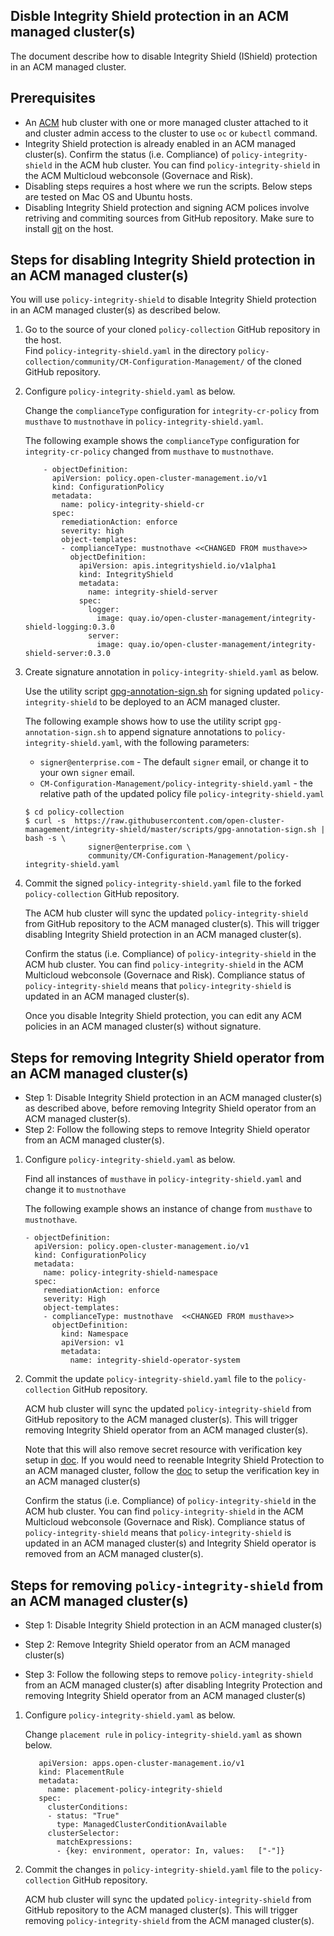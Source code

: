 ## Disble Integrity Shield protection in an ACM managed cluster(s)

The document describe how to disable Integrity Shield (IShield) protection in an ACM managed cluster.

## Prerequisites
- An [ACM]((https://www.redhat.com/en/technologies/management/advanced-cluster-management)) hub cluster with one or more managed cluster attached to it and cluster admin access to the cluster to use `oc` or `kubectl` command.
- Integrity Shield protection is already enabled in an ACM managed cluster(s). Confirm the status (i.e. Compliance) of `policy-integrity-shield` in the ACM hub cluster. You can find `policy-integrity-shield` in the ACM Multicloud webconsole (Governace and Risk). 
- Disabling steps requires a host where we run the scripts.  Below steps are tested on Mac OS and Ubuntu hosts. 
- Disabling Integrity Shield protection and signing ACM polices involve retriving and commiting sources from GitHub repository. Make sure to install [git](https://github.com/git-guides/install-git) on the host. 

## Steps for disabling Integrity Shield protection in an ACM managed cluster(s)

You will use `policy-integrity-shield` to disable Integrity Shield protection in an ACM managed cluster(s) as described below.

 1. Go to the source of your cloned `policy-collection` GitHub repository in the host.  
   Find `policy-integrity-shield.yaml` in the directory `policy-collection/community/CM-Configuration-Management/` of the cloned GitHub repository.

 2. Configure `policy-integrity-shield.yaml` as below.  

    Change the `complianceType` configuration for `integrity-cr-policy` from `musthave` to `mustnothave` in `policy-integrity-shield.yaml`.

    The following example shows the `complianceType` configuration for `integrity-cr-policy` changed from `musthave` to `mustnothave`.

    ```
        - objectDefinition:
          apiVersion: policy.open-cluster-management.io/v1
          kind: ConfigurationPolicy
          metadata:
            name: policy-integrity-shield-cr
          spec:
            remediationAction: enforce 
            severity: high
            object-templates:
            - complianceType: mustnothave <<CHANGED FROM musthave>>
              objectDefinition:
                apiVersion: apis.integrityshield.io/v1alpha1
                kind: IntegrityShield
                metadata:
                  name: integrity-shield-server
                spec:
                  logger:
                    image: quay.io/open-cluster-management/integrity-shield-logging:0.3.0
                  server:
                    image: quay.io/open-cluster-management/integrity-shield-server:0.3.0
      ```
3.  Create signature annotation in `policy-integrity-shield.yaml` as below.

    Use the utility script [gpg-annotation-sign.sh](https://github.com/open-cluster-management/integrity-shield/blob/master/scripts/gpg-annotation-sign.sh) for signing updated `policy-integrity-shield` to be deployed to an ACM managed cluster.

      The following example shows how to use the utility script `gpg-annotation-sign.sh` to append signature annotations to `policy-integrity-shield.yaml`, with the following parameters:
      - `signer@enterprise.com` - The default `signer` email, or change it to your own `signer` email.
      - `CM-Configuration-Management/policy-integrity-shield.yaml` - the relative path of the updated policy file `policy-integrity-shield.yaml`

      ```
      $ cd policy-collection
      $ curl -s  https://raw.githubusercontent.com/open-cluster-management/integrity-shield/master/scripts/gpg-annotation-sign.sh | bash -s \
                    signer@enterprise.com \
                    community/CM-Configuration-Management/policy-integrity-shield.yaml
      ```

 4.  Commit the signed `policy-integrity-shield.yaml` file to the forked `policy-collection` GitHub repository.
 
      The ACM hub cluster will sync the updated `policy-integrity-shield` from GitHub repository to the ACM managed cluster(s). This will trigger disabling Integrity Shield protection in an ACM managed cluster(s). 

      Confirm the status (i.e. Compliance) of `policy-integrity-shield` in the ACM hub cluster. You can find `policy-integrity-shield` in the ACM Multicloud webconsole (Governace and Risk). Compliance status of `policy-integrity-shield` means that `policy-integrity-shield` is updated in an ACM managed cluster(s). 

      Once you disable Integrity Shield protection,  you can edit any ACM policies in an ACM managed cluster(s) without signature.

## Steps for removing Integrity Shield operator from an ACM managed cluster(s)

- Step 1: Disable Integrity Shield protection in an ACM managed cluster(s) as described above, before removing Integrity Shield operator from an ACM managed cluster(s).
- Step 2: Follow the following steps to remove Integrity Shield operator from an ACM managed cluster(s).

1. Configure `policy-integrity-shield.yaml` as below.      
    
     Find all instances of `musthave` in `policy-integrity-shield.yaml` and change it to `mustnothave`

    The following example shows an instance of change from `musthave` to `mustnothave`.

    ```
    - objectDefinition:
      apiVersion: policy.open-cluster-management.io/v1
      kind: ConfigurationPolicy
      metadata:
        name: policy-integrity-shield-namespace
      spec:
        remediationAction: enforce
        severity: High
        object-templates:
        - complianceType: mustnothave  <<CHANGED FROM musthave>>
          objectDefinition:
            kind: Namespace 
            apiVersion: v1
            metadata:
              name: integrity-shield-operator-system
    ```
2. Commit the update `policy-integrity-shield.yaml` file to the `policy-collection` GitHub repository.

    ACM hub cluster will sync the updated `policy-integrity-shield` from GitHub repository to the ACM managed cluster(s). This will trigger removing Integrity Shield operator from an ACM managed cluster(s).  

    Note that this will also remove secret resource with verification key setup in [doc](README_SETUP_KEY_RING_ACM_ENV.md). If you would need to reenable Integrity Shield Protection to an ACM managed cluster, follow the [doc](README_SETUP_KEY_RING_ACM_ENV.md) to setup the verification key in an ACM managed cluster(s)

    Confirm the status (i.e. Compliance) of `policy-integrity-shield` in the ACM hub cluster. You can find `policy-integrity-shield` in the ACM Multicloud webconsole (Governace and Risk). Compliance status of `policy-integrity-shield` means that `policy-integrity-shield` is updated in an ACM managed cluster(s) and Integrity Shield operator is removed from an ACM managed cluster(s).

## Steps for removing `policy-integrity-shield` from an ACM managed cluster(s)    

- Step 1: Disable Integrity Shield protection in an ACM managed cluster(s)

- Step 2: Remove Integrity Shield operator from an ACM managed cluster(s)

- Step 3: Follow the following steps to remove `policy-integrity-shield` from an ACM managed cluster(s) after disabling Integrity Protection and removing Integrity Shield operator from an ACM managed cluster(s)

1. Configure `policy-integrity-shield.yaml` as below. 

    Change `placement rule` in `policy-integrity-shield.yaml` as shown below.

      ```
         apiVersion: apps.open-cluster-management.io/v1
         kind: PlacementRule
         metadata:
           name: placement-policy-integrity-shield
         spec:
           clusterConditions:
           - status: "True"
             type: ManagedClusterConditionAvailable
           clusterSelector:
             matchExpressions:
             - {key: environment, operator: In, values:   ["-"]}
      ``` 

2. Commit the changes in `policy-integrity-shield.yaml` file to the  `policy-collection` GitHub repository.
  
    ACM hub cluster will sync the updated `policy-integrity-shield` from GitHub repository to the ACM managed cluster(s). This will trigger removing `policy-integrity-shield` from the ACM managed cluster(s). 
        
     
